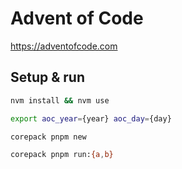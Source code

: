 # Advent of Code

https://adventofcode.com

## Setup & run

```sh
nvm install && nvm use

export aoc_year={year} aoc_day={day}

corepack pnpm new

corepack pnpm run:{a,b}
```
